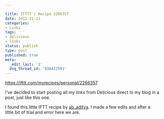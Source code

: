 ```yaml
---

title: IFTTT / Recipe 2266357
date: 2012-11-21
categories:
- Links
tags:
- delicious
- links
status: publish
type: post
published: true
meta:
  _edit_last: '1'
  dsq_thread_id: '938422591'
---
```

<p><a href="https://ifttt.com/myrecipes/personal/2266357">https://ifttt.com/myrecipes/personal/2266357</a></p>

<p>I've decided to start posting all my links from Delicious direct to my blog in a post, just like this one.</p>

<p>I found this little IFTT recipe by <a href="https://ifttt.com/people/ab_aditya">ab_aditya</a>. I made a few edits and after a little bit of trial and error here we are.</p>
